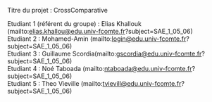 Titre du projet : CrossComparative

Etudiant 1 (référent du groupe) :  Elias Khallouk (mailto:elias.khallou@edu.univ-fcomte.fr?subject=SAE_1_05_06)<br>
Etudiant 2 : Mohamed-Amin (mailto:login@edu.univ-fcomte.fr?subject=SAE_1_05_06)<br>
Etudiant 3 : Guillaume Scordia(mailto:gscordia@edu.univ-fcomte.fr?subject=SAE_1_05_06)<br>
Etudiant 4 : Noé Taboada (mailto:ntaboada@edu.univ-fcomte.fr?subject=SAE_1_05_06)<br>
Etudiant 5 : Theo Vieville (mailto:tvievill@edu.univ-fcomte.fr?subject=SAE_1_05_06) 
